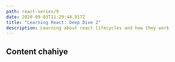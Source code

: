```yaml
---
path: react-series/9
date: 2020-09-03T11:29:44.917Z
title: "Learning React: Deep Dive 2"
description: Learning about react lifecycles and how they work
---
```

## Content chahiye